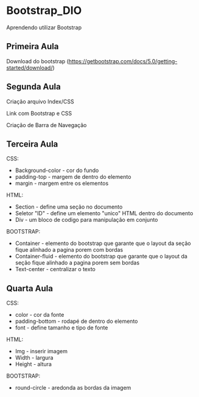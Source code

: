 # Bootstrap_DIO
Aprendendo utilizar Bootstrap

## Primeira Aula
Download do bootstrap (https://getbootstrap.com/docs/5.0/getting-started/download/)

## Segunda Aula
Criação arquivo Index/CSS

Link com Bootstrap e CSS

Criação de Barra de Navegação

## Terceira Aula
CSS:
* Background-color - cor do fundo
* padding-top - margem de dentro do elemento
* margin - margem entre os elementos

HTML:
* Section - define uma seção no documento
* Seletor "ID" - define um elemento "unico" HTML dentro do documento
* Div - um bloco de codigo para manipulação em conjunto

BOOTSTRAP:
* Container - elemento do bootstrap que garante que o 
layout da seção fique alinhado a pagina porem com bordas
* Container-fluid - elemento do bootstrap que garante que o 
layout da seção fique alinhado a pagina porem sem bordas
* Text-center - centralizar o texto

## Quarta Aula
CSS:
* color - cor da fonte
* padding-bottom - rodapé de dentro do elemento
* font - define tamanho e tipo de fonte

HTML:
* Img - inserir imagem
* Width - largura
* Height - altura

BOOTSTRAP:
* round-circle - aredonda as bordas da imagem
